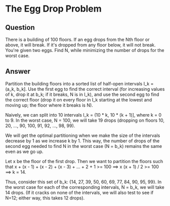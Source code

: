 # The Egg Drop Problem

## Question

There is a building of 100 floors. If an egg drops from the Nth floor or above, it will break. If it's dropped from any floor below, it will not break. You're given two eggs. Find N, while minimizing the number of drops for the worst case. 

## Answer

Partition the building floors into a sorted list of half-open intervals I_k = (a_k, b_k]. Use the first egg to find the correct interval (for increasing values of k, drop it at b_k; if it breaks, N is in I_k), and use the second egg to find the correct floor (drop it on every floor in I_k starting at the lowest and moving up; the floor where it breaks is N).

Naively, we can split into 10 intervals I_k = (10 * k, 10 * (k + 1)], where k = 0 to 9. In the worst case, N = 100, we will take 19 drops (dropping on floors 10, 20, ..., 90, 100, 91, 92, ..., 98, 99).

We will get the optimal partitioning when we make the size of the intervals decrease by 1 as we increase k by 1. This way, the number of drops of the second egg needed to find N in the worst case (N = b_k) remains the same even as we go up.

Let x be the floor of the first drop. Then we want to partition the floors such that x + (x - 1) + (x - 2) + (x - 3) + ... + 2 + 1 >= 100 ==> x (x + 1) / 2 >= 100 ==> k = 14.

Thus, consider this set of b_k: {14, 27, 39, 50, 60, 69, 77, 84, 90, 95, 99}. In the worst case for each of the corresponding intervals, N = b_k, we will take 14 drops. (If it cracks on none of the intervals, we will also test to see if N=12; either way, this takes 12 drops).

